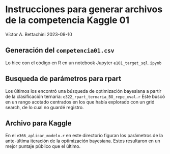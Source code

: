 # Instrucciones para generar archivos de la competencia Kaggle 01
Víctor A. Bettachini
2023-09-10

## Generación del `competencia01.csv`
Lo hice con el código en R en un notebook Jupyter `e101_target_sql.ipynb`

## Busqueda de parámetros para rpart
Los últimos los encontró una búsqueda de optimización bayesiana a partir de la clasificación ternaria:
`e322_rpart_ternaria_BO_repe_xval.r` 
Este buscó en un rango acotado centrados en los que había explorado con un grid search, de lo cual no guardé registro.

## Archivo para Kaggle
En el `e366_aplicar_modelo.r` en este directorio figuran los parámetros de la ante-última iteración de la optimización bayesiana.
Estos resultaron en un mejor puntaje público que el último.
